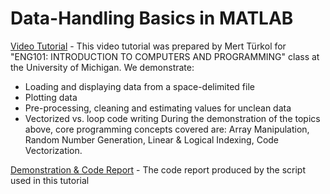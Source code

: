 # Data-Handling Basics in MATLAB

[Video Tutorial](https://www.youtube.com/watch?v=llQUDrlVVE8) - This video tutorial was prepared by Mert Türkol for "ENG101: INTRODUCTION TO COMPUTERS AND PROGRAMMING" class at the University of Michigan. We demonstrate:
   - Loading and displaying data from a space-delimited file
   - Plotting data
   - Pre-processing, cleaning and estimating values for unclean data
   - Vectorized vs. loop code writing
 During the demonstration of the topics above, core programming concepts covered are: Array  Manipulation, Random Number Generation, Linear & Logical Indexing, Code Vectorization. 

[Demonstration & Code Report](/demoENG101.pdf) - The code report produced by the script used in this tutorial
